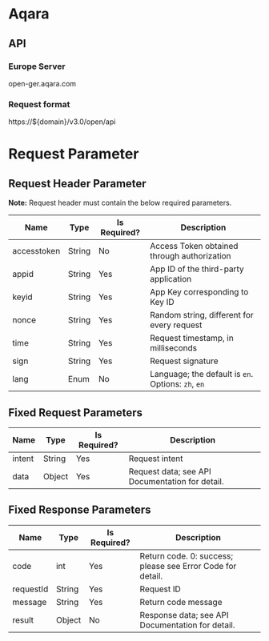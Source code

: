 # Aqara
## API 

### Europe Server
open-ger.aqara.com 

### Request format
https://${domain}/v3.0/open/api


# Request Parameter

## Request Header Parameter

**Note:** Request header must contain the below required parameters.

| Name      | Type   | Is Required? | Description                                        |
|-----------|--------|--------------|----------------------------------------------------|
| accesstoken | String | No           | Access Token obtained through authorization          |
| appid    | String | Yes          | App ID of the third-party application               |
| keyid    | String | Yes          | App Key corresponding to Key ID                     |
| nonce    | String | Yes          | Random string, different for every request          |
| time     | String | Yes          | Request timestamp, in milliseconds                  |
| sign     | String | Yes          | Request signature                                   |
| lang     | Enum   | No           | Language; the default is `en`. Options: `zh`, `en` |

## Fixed Request Parameters

| Name    | Type   | Is Required? | Description                                       |
|---------|--------|--------------|---------------------------------------------------|
| intent  | String | Yes          | Request intent                                    |
| data    | Object | Yes          | Request data; see API Documentation for detail.  |

## Fixed Response Parameters

| Name      | Type   | Is Required? | Description                                        |
|-----------|--------|--------------|----------------------------------------------------|
| code      | int    | Yes          | Return code. 0: success; please see Error Code for detail. |
| requestId | String | Yes          | Request ID                                        |
| message   | String | Yes          | Return code message                               |
| result    | Object | No           | Response data; see API Documentation for detail.  |
